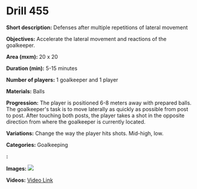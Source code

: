 # Drill 455

**Short description:**
Defenses after multiple repetitions of lateral movement

**Objectives:**
Accelerate the lateral movement and reactions of the goalkeeper.

**Area (mxm):**
20 x 20

**Duration (min):**
5-15 minutes

**Number of players:**
1 goalkeeper and 1 player

**Materials:**
Balls

**Progression:**
The player is positioned 6-8 meters away with prepared balls. The goalkeeper's task is to move laterally as quickly as possible from post to post. After touching both posts, the player takes a shot in the opposite direction from where the goalkeeper is currently located.

**Variations:**
Change the way the player hits shots. Mid-high, low.

**Categories:**
Goalkeeping

**:**


**Images:**
![](https://www.coachingfutsal.com/\images\b60175cca4c2460b76234ce69751ca8414e2fc4b6680bbd5df851e8690ed53a899cea60aafa9e94595af85da75bde81884b861b4d26d2510424a18c9124838534e284198219a5.png)

**Videos:**
[Video Link](https://www.youtube.com/embed/MiSwhBpj0QQ)

